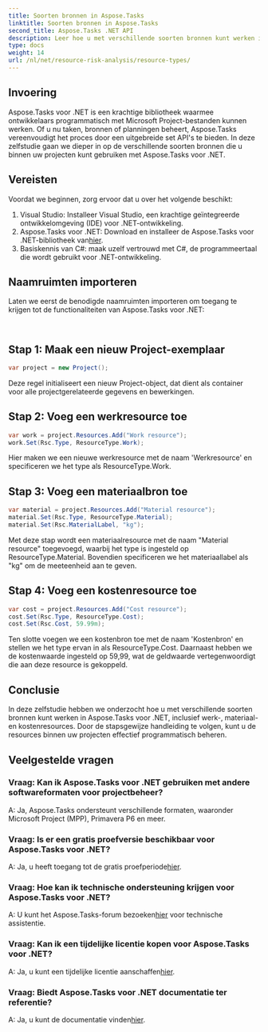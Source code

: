 ```yaml
---
title: Soorten bronnen in Aspose.Tasks
linktitle: Soorten bronnen in Aspose.Tasks
second_title: Aspose.Tasks .NET API
description: Leer hoe u met verschillende soorten bronnen kunt werken in Aspose.Tasks voor .NET, inclusief werk-, materiaal- en kostenbronnen, via een stapsgewijze zelfstudie.
type: docs
weight: 14
url: /nl/net/resource-risk-analysis/resource-types/
---
```

## Invoering
Aspose.Tasks voor .NET is een krachtige bibliotheek waarmee ontwikkelaars programmatisch met Microsoft Project-bestanden kunnen werken. Of u nu taken, bronnen of planningen beheert, Aspose.Tasks vereenvoudigt het proces door een uitgebreide set API's te bieden. In deze zelfstudie gaan we dieper in op de verschillende soorten bronnen die u binnen uw projecten kunt gebruiken met Aspose.Tasks voor .NET.
## Vereisten
Voordat we beginnen, zorg ervoor dat u over het volgende beschikt:
1. Visual Studio: Installeer Visual Studio, een krachtige geïntegreerde ontwikkelomgeving (IDE) voor .NET-ontwikkeling.
2.  Aspose.Tasks voor .NET: Download en installeer de Aspose.Tasks voor .NET-bibliotheek van[hier](https://releases.aspose.com/tasks/net/).
3. Basiskennis van C#: maak uzelf vertrouwd met C#, de programmeertaal die wordt gebruikt voor .NET-ontwikkeling.

## Naamruimten importeren
Laten we eerst de benodigde naamruimten importeren om toegang te krijgen tot de functionaliteiten van Aspose.Tasks voor .NET:
```csharp
    
```

## Stap 1: Maak een nieuw Project-exemplaar
```csharp
var project = new Project();
```
Deze regel initialiseert een nieuw Project-object, dat dient als container voor alle projectgerelateerde gegevens en bewerkingen.
## Stap 2: Voeg een werkresource toe
```csharp
var work = project.Resources.Add("Work resource");
work.Set(Rsc.Type, ResourceType.Work);
```
Hier maken we een nieuwe werkresource met de naam 'Werkresource' en specificeren we het type als ResourceType.Work.
## Stap 3: Voeg een materiaalbron toe
```csharp
var material = project.Resources.Add("Material resource");
material.Set(Rsc.Type, ResourceType.Material);
material.Set(Rsc.MaterialLabel, "kg");
```
Met deze stap wordt een materiaalresource met de naam "Material resource" toegevoegd, waarbij het type is ingesteld op ResourceType.Material. Bovendien specificeren we het materiaallabel als "kg" om de meeteenheid aan te geven.
## Stap 4: Voeg een kostenresource toe
```csharp
var cost = project.Resources.Add("Cost resource");
cost.Set(Rsc.Type, ResourceType.Cost);
cost.Set(Rsc.Cost, 59.99m);
```
Ten slotte voegen we een kostenbron toe met de naam 'Kostenbron' en stellen we het type ervan in als ResourceType.Cost. Daarnaast hebben we de kostenwaarde ingesteld op 59,99, wat de geldwaarde vertegenwoordigt die aan deze resource is gekoppeld.

## Conclusie
In deze zelfstudie hebben we onderzocht hoe u met verschillende soorten bronnen kunt werken in Aspose.Tasks voor .NET, inclusief werk-, materiaal- en kostenresources. Door de stapsgewijze handleiding te volgen, kunt u de resources binnen uw projecten effectief programmatisch beheren.
## Veelgestelde vragen
### Vraag: Kan ik Aspose.Tasks voor .NET gebruiken met andere softwareformaten voor projectbeheer?
A: Ja, Aspose.Tasks ondersteunt verschillende formaten, waaronder Microsoft Project (MPP), Primavera P6 en meer.
### Vraag: Is er een gratis proefversie beschikbaar voor Aspose.Tasks voor .NET?
 A: Ja, u heeft toegang tot de gratis proefperiode[hier](https://releases.aspose.com/).
### Vraag: Hoe kan ik technische ondersteuning krijgen voor Aspose.Tasks voor .NET?
 A: U kunt het Aspose.Tasks-forum bezoeken[hier](https://forum.aspose.com/c/tasks/15) voor technische assistentie.
### Vraag: Kan ik een tijdelijke licentie kopen voor Aspose.Tasks voor .NET?
 A: Ja, u kunt een tijdelijke licentie aanschaffen[hier](https://purchase.aspose.com/temporary-license/).
### Vraag: Biedt Aspose.Tasks voor .NET documentatie ter referentie?
 A: Ja, u kunt de documentatie vinden[hier](https://reference.aspose.com/tasks/net/).